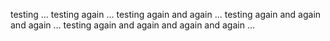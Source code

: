 testing ...
testing again ...
testing again and again ...
testing again and again and again ...
testing again and again and again and again ...
